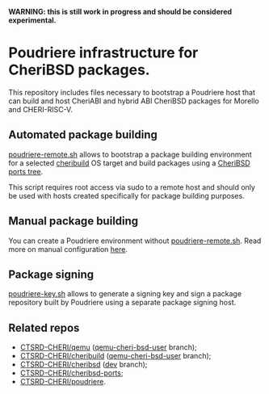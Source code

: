 **WARNING: this is still work in progress and should be considered experimental.**

# Poudriere infrastructure for CheriBSD packages.

This repository includes files necessary to bootstrap a Poudriere host that can build and host CheriABI and hybrid ABI CheriBSD packages for Morello and CHERI-RISC-V.

## Automated package building

[poudriere-remote.sh](poudriere-remote.sh) allows to bootstrap a package building environment for a selected [cheribuild](https://github.com/CTSRD-CHERI/cheribuild) OS target and build packages using a [CheriBSD ports tree](https://github.com/CTSRD-CHERI/cheribsd-ports).

This script requires root access via sudo to a remote host and should only be used with hosts created specifically for package building purposes.

## Manual package building

You can create a Poudriere environment without [poudriere-remote.sh](poudriere-remote.sh). Read more on manual configuration [here](https://github.com/CTSRD-CHERI/poudriere-infrastructure/wiki/Host-configuration).

## Package signing

[poudriere-key.sh](poudriere-key.sh) allows to generate a signing key and sign a package repository built by Poudriere using a separate package signing host.

## Related repos

* [CTSRD-CHERI/qemu](https://github.com/CTSRD-CHERI/qemu) ([qemu-cheri-bsd-user](https://github.com/CTSRD-CHERI/qemu/tree/qemu-cheri-bsd-user) branch);
* [CTSRD-CHERI/cheribuild](https://github.com/CTSRD-CHERI/cheribuild) ([qemu-cheri-bsd-user](https://github.com/CTSRD-CHERI/cheribuild/tree/qemu-cheri-bsd-user) branch);
* [CTSRD-CHERI/cheribsd](https://github.com/CTSRD-CHERI/cheribsd) ([dev](https://github.com/CTSRD-CHERI/cheribsd/tree/dev) branch);
* [CTSRD-CHERI/cheribsd-ports](https://github.com/CTSRD-CHERI/cheribsd-ports);
* [CTSRD-CHERI/poudriere](https://github.com/CTSRD-CHERI/poudriere).

